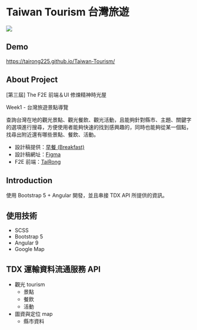 # Taiwan Tourism 台灣旅遊

![](https://prod-f2e-images.thef2e.com/works/6296427084285739247_2021-11-06T23:08:23.682Z.png)

## Demo
https://tairong225.github.io/Taiwan-Tourism/

## About Project
[第三屆] The F2E 前端＆UI 修煉精神時光屋

Week1 - 台灣旅遊景點導覽

查詢台灣在地的觀光景點、觀光餐飲、觀光活動，且能夠針對縣市、主題、關鍵字的選項進行搜尋，方便使用者能夠快速的找到感興趣的，同時也能夠從某一個點，找尋出附近還有哪些景點、餐飲、活動。

* 設計稿提供：[早餐 (Breakfast)](http://https://2021.thef2e.com/users/6296427084285739247?week=1&type=1 "早餐(Breakfast)")
* 設計稿網址：[Figma](https://www.figma.com/file/5HQAZ2bunGNKma2fwU0aNZ/The-F2E-3rd---Week1-%E5%8F%B0%E7%81%A3%E6%97%85%E9%81%8A%E6%99%AF%E9%BB%9E%E5%B0%8E%E8%A6%BD?node-id=0%3A1 "Figma")
* F2E 前端：[TaiRong](https://2021.thef2e.com/users/6296432819610583267 "TaiRong")

## Introduction
使用 Bootstrap 5 + Angular 開發，並且串接 TDX API 所提供的資訊。

## 使用技術
* SCSS
* Bootstrap 5
* Angular 9
* Google Map

## TDX 運輸資料流通服務 API
* 觀光 tourism
	* 景點
	* 餐飲
	* 活動
* 圖資與定位 map
	* 縣市資料
